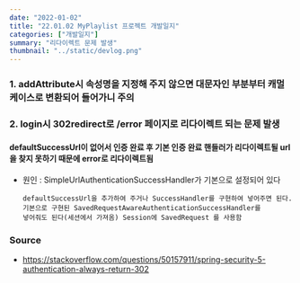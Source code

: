 ```yaml
---
date: "2022-01-02"
title: "22.01.02 MyPlaylist 프로젝트 개발일지"
categories: ["개발일지"]
summary: "리다이렉트 문제 발생"
thumbnail: "../static/devlog.png"
---
```


### 1. addAttribute시 속성명을 지정해 주지 않으면 대문자인 부분부터 캐멀케이스로 변환되어 들어가니 주의

### 2. login시 302redirect로 /error 페이지로 리다이렉트 되는 문제 발생

#### defaultSuccessUrl이 없어서 인증 완료 후 기본 인증 완료 핸들러가 리다이렉트될 url을 찾지 못하기 때문에 error로 리다이렉트됨

- 원인 : SimpleUrlAuthenticationSuccessHandler가 기본으로 설정되어 있다

      defaultSuccessUrl을 추가하여 주거나 SuccessHandler를 구현하여 넣어주면 된다.
      기본으로 구현된 SavedRequestAwareAuthenticationSuccessHandler를
      넣어줘도 된다(세션에서 가져옴) Session에 SavedRequest 를 사용함

### Source

- https://stackoverflow.com/questions/50157911/spring-security-5-authentication-always-return-302
